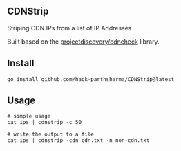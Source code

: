 ## CDNStrip

Striping CDN IPs from a list of IP Addresses

Built based on the [projectdiscovery/cdncheck](github.com/projectdiscovery/cdncheck) library.

## Install

```shell
go install github.com/hack-parthsharma/CDNStrip@latest
```

## Usage

```shell
# simple usage
cat ips | cdnstrip -c 50

# write the output to a file
cat ips | cdnstrip -cdn cdn.txt -n non-cdn.txt
```
